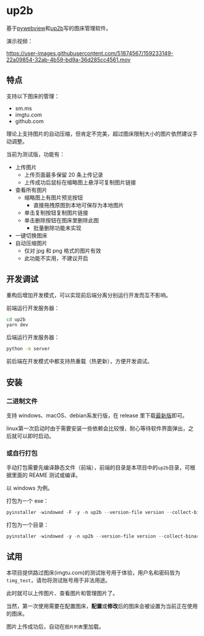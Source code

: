 # up2b

基于[pywebview](https://github.com/r0x0r/pywebview)和[up2b](https://github.com/thep0y/up2b)写的图床管理软件。

演示视频：

https://user-images.githubusercontent.com/51874567/159233149-22a09854-32ab-4b59-bd9a-36d285cc4561.mov

## 特点

支持以下图床的管理：

- sm.ms
- imgtu.com
- github.com

理论上支持图片的自动压缩，但肯定不完美，超过图床限制大小的图片依然建议手动调整。

当前为测试版，功能有：

- 上传图片
  - 上传页面最多保留 20 条上传记录
  - 上传成功后鼠标在缩略图上悬浮可复制图片链接
- 查看所有图片
  - 缩略图上有图片预览按钮
    - 直接拖拽原图到本地可保存为本地图片
  - 单击复制按钮复制图片链接
  - 单击删除按钮在图床里删除此图
    - 批量删除功能未实现
- 一键切换图床
- 自动压缩图片
  - 仅对 jpg 和 png 格式的图片有效
  - 此功能不实用，不建议开启

## 开发调试

重构后增加开发模式，可以实现前后端分离分别运行开发而互不影响。

前端运行开发服务器：

```bash
cd up2b
yarn dev
```

后端运行开发服务器：

```bash
python -m server
```

前后端在开发模式中都支持热重载（热更新），方便开发调试。

## 安装

### 二进制文件

支持 windows、macOS、debian系发行版，在 release 里下载[最新版](https://github.com/thep0y/up2b-gui/releases/latest)即可。

linux第一次启动时由于需要安装一些依赖会比较慢，耐心等待软件界面弹出，之后就可以即时启动。

### 或自行打包

手动打包需要先编译静态文件（前端），前端的目录是本项目中的`up2b`目录，可根据里面的 REAME 测试或编译。

以 windows 为例。

打包为一个 exe：

```powershell
pyinstaller -windowed -F -y -n up2b --version-file version --collect-binaries clr_loader --clean -i ./assets/favicon.ico --add-data "assets;assets" main.py
```

打包为一个目录：

```powershell
pyinstaller -windowed -y -n up2b --version-file version --collect-binaries clr_loader --clean -i ./assets/favicon.ico --add-data "assets;assets" main.py
```

## 试用

本项目提供路过图床(imgtu.com)的测试账号用于体验，用户名和密码皆为`timg_test`，请勿将测试账号用于非法用途。

此时就可以上传图片、查看图片和管理图片了。

当然，第一次使用需要在配置图床，**配置**或**修改**后的图床会被设置为当前正在使用的图床。

图片上传成功后，自动在`图片列表`里加载。